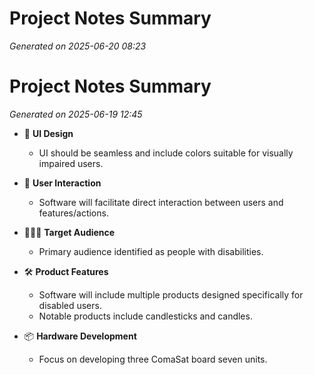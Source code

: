 # Project Notes Summary

*Generated on 2025-06-20 08:23*

# Project Notes Summary

*Generated on 2025-06-19 12:45*

- 🎨 **UI Design**
  - UI should be seamless and include colors suitable for visually impaired users.

- 🤝 **User Interaction**
  - Software will facilitate direct interaction between users and features/actions.

- 🧑‍🤝‍🧑 **Target Audience**
  - Primary audience identified as people with disabilities.

- 🛠️ **Product Features**
  - Software will include multiple products designed specifically for disabled users.
  - Notable products include candlesticks and candles.

- 📦 **Hardware Development**
  - Focus on developing three ComaSat board seven units.